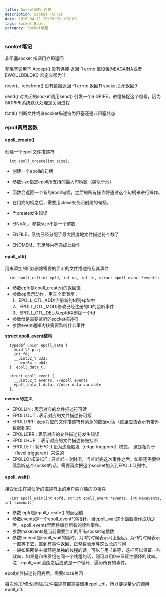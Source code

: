 ```yaml
---
title: Socket编程_连接
description: Socket TCP/IP
date: 2016-04-11 20:29:32 +08:00
tags: Socket_Epoll
category: Socket编程
---
```


### socket笔记


非阻塞socket 指调用立即返回

非阻塞调用下
Accept() 没有连接 返回-1 errno 值设置为EAGAINA或者EWOULDBLOKC 宏定义都为11

recv()、recvfrom() 没有数据返回 -1  errno 返回11 socket关闭返回0

send() 对关闭的socket调用send() 引发一个SIGPIPE，进程捕捉这个信号，因为SIGPIPE系统默认处理是关闭进程

fcntl() 判断文件或者socket描述符为阻塞还是非阻塞状态


### epoll调用函数

#### epoll_create()  
  创建一个epoll文件描述符
```
  int epoll_create(int size);  
```
  * 创建一个epoll的句柄  
  * 参数size指定epoll所支持的最大句柄数（类似于池）  
  * 函数会返回一个新的epoll句柄，之后的所有操作将通过这个句柄来进行操作。  
  * 在用完句柄之后，需要用close来关闭创建的句柄。  

  * 当create发生错误
   * EINVAL，参数size不是一个整数
   * ENFILE，系统已经分配了最大限度地文件描述符个数了
   * ENOMEM，无足够内存完成此操作

#### epoll_ctl()  
  用来添加/修改/删除需要的侦听的文件描述符及其事件
```
  int epoll_ctl(int epfd, int op, int fd, struct epoll_event *event);  
```
  * 参数epfd是epoll_create()的返回值  
  * 参数op表示动作，用三个宏表示：  
      1、EPOLL_CTL_ADD:注册新的fd到epfd中  
      2、EPOLL_CTL_MOD:修改已经注册的fd的监听事件  
      3、EPOLL_CTL_DEL:从epfd中删除一个fd  
  * 参数fd是需要监听的socket描述符  
  * 参数event通知内核需要监听什么事件  

<b>struct epoll_event结构</b>

```
  typedef union epoll_data {  
    void \* ptr;  
    int fd;  
    __uint32_t u32;  
    __uint64_t u64;  
  }  epoll_data_t;

  struct epoll_event {
    __uint32_t events; //epoll events  
    epoll_data_t data; //user data variable
  };
```
<b>events的定义</b>
* EPOLLIN : 表示对应的文件描述符可读  
* EPOLLOUT : 表示对应的文件描述符可写  
* EPOLLPRI : 表示对应的文件描述符有紧急的数据可读（这里应该表示有带外数据到来）  
* EPOLLERR : 表示对应的文件描述符发生错误
* EPOLLHUP ：表示对应的文件描述符被挂断  
* EPOLLET : 将EPOLL设为边缘触发（edge triggered）模式， 这是相对于（level triggered）来说的  
* EPOLLONESHOT : 只监听一次时间，当监听完这次事件之后，如果还需要继续监听这个socket的话，需要再次把这个socket加入到EPOLL队列中。

#### epoll_wait()  
  接受发生在被侦听的描述符上的用户感兴趣的IO事件  
```
  -int epoll_wait(int epfd, struct epoll_event *events, int maxevents, int timeout);

```
* 参数 epfd是epoll_create() 的返回值  
* 参数events是一个epoll_event*的指针，当epoll_wait这个函数操作成功之后，epoll_events里面将储存所有的读些事件。  
* 参数maxevents是当前需要监听的所有socket句柄数   
* 参数timeout是epoll_wait的超时，为0的时候表示马上返回，为-1的时候表示一直等下去，直到有事件返回，正整数表示等这么长的时间   
* 一般如果网络主循环是单独的线程的话，可以与用-1来等，这样可以保证一些效率，如果是和侏罗纪在同一个线程的话，则可以用0来保证主循环的效率。
注：epoll_wait范围之后应该是一个循环，遍历所有的事件。  

epoll文件描述符用完后，需要close关闭

每次添加/修改/删除/文件描述符都需要调用epoll_ctl，所以要尽量少的调用epoll_ctl.
